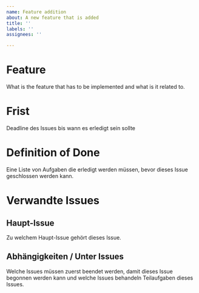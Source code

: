 ```yaml
---
name: Feature addition
about: A new feature that is added
title: ''
labels: ''
assignees: ''

---
```


# Feature
What is the feature that has to be implemented and what is it related to. 

# Frist
Deadline des Issues bis wann es erledigt sein sollte

# Definition of Done
Eine Liste von Aufgaben die erledigt werden müssen, bevor dieses Issue geschlossen werden kann.

# Verwandte Issues

## Haupt-Issue
Zu welchem Haupt-Issue gehört dieses Issue.

## Abhängigkeiten / Unter Issues
Welche Issues müssen zuerst beendet werden, damit dieses Issue begonnen werden kann und welche Issues behandeln
Teilaufgaben dieses Issues.
